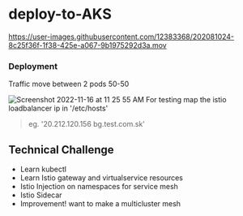# deploy-to-AKS


https://user-images.githubusercontent.com/12383368/202081024-8c25f36f-1f38-425e-a067-9b1975292d3a.mov

### Deployment
Traffic move between 2 pods 50-50

![Screenshot 2022-11-16 at 11 25 55 AM](https://user-images.githubusercontent.com/12383368/202083515-de8c1123-b278-4df6-9069-41fe72d88c08.png "Istio loadbalancer IP")
For testing map the istio loadbalancer ip in '/etc/hosts'
> eg. '20.212.120.156 bg.test.com.sk'

## Technical Challenge
- Learn kubectl
- Learn Istio gateway and virtualservice resources
- Istio Injection on namespaces for service mesh
- Istio Sidecar
- Improvement! want to make a multicluster mesh